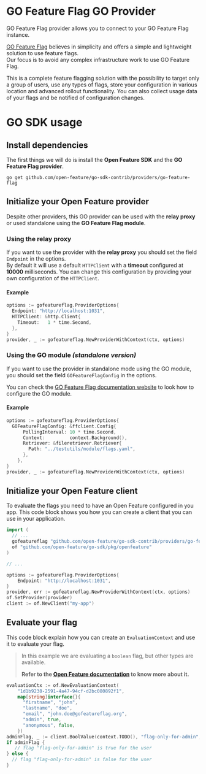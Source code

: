 # GO Feature Flag GO Provider

GO Feature Flag provider allows you to connect to your GO Feature Flag instance.  

[GO Feature Flag](https://gofeatureflag.org) believes in simplicity and offers a simple and lightweight solution to use feature flags.  
Our focus is to avoid any complex infrastructure work to use GO Feature Flag.

This is a complete feature flagging solution with the possibility to target only a group of users, use any types of flags, store your configuration in various location and advanced rollout functionality. You can also collect usage data of your flags and be notified of configuration changes.


# GO SDK usage

## Install dependencies

The first things we will do is install the **Open Feature SDK** and the **GO Feature Flag provider**.

```shell
go get github.com/open-feature/go-sdk-contrib/providers/go-feature-flag
```

## Initialize your Open Feature provider

Despite other providers, this GO provider can be used with the **relay proxy** or used standalone
using the **GO Feature Flag module**.

### Using the relay proxy

If you want to use the provider with the **relay proxy** you should set the field `Endpoint` in the options.  
By default it will use a default `HTTPClient` with a **timeout** configured at **10000** milliseconds. You can change
this configuration by providing your own configuration of the `HTTPClient`.

#### Example
```go
options := gofeatureflag.ProviderOptions{
  Endpoint: "http://localhost:1031",
  HTTPClient: &http.Client{
    Timeout:   1 * time.Second,
  },
}
provider, _ := gofeatureflag.NewProviderWithContext(ctx, options)
```

### Using the GO module _(standalone version)_
If you want to use the provider in standalone mode using the GO module, you should set the field `GOFeatureFlagConfig`
in the options.

You can check the [GO Feature Flag documentation website](https://docs.gofeatureflag.org) to look how to configure the 
GO module. 

#### Example
```go
options := gofeatureflag.ProviderOptions{
  GOFeatureFlagConfig: &ffclient.Config{
      PollingInterval: 10 * time.Second,
      Context:         context.Background(),
      Retriever: &fileretriever.Retriever{
        Path: "../testutils/module/flags.yaml",
      },
    },
}
provider, _ := gofeatureflag.NewProviderWithContext(ctx, options)
```

## Initialize your Open Feature client

To evaluate the flags you need to have an Open Feature configured in you app.
This code block shows you how you can create a client that you can use in your application.

```go
import (
  // ...
  gofeatureflag "github.com/open-feature/go-sdk-contrib/providers/go-feature-flag/pkg"
  of "github.com/open-feature/go-sdk/pkg/openfeature"
)

// ...

options := gofeatureflag.ProviderOptions{
    Endpoint: "http://localhost:1031",
}
provider, err := gofeatureflag.NewProviderWithContext(ctx, options)
of.SetProvider(provider)
client := of.NewClient("my-app")
```

## Evaluate your flag

This code block explain how you can create an `EvaluationContext` and use it to evaluate your flag.


> In this example we are evaluating a `boolean` flag, but other types are available.
> 
> **Refer to the [Open Feature documentation](https://openfeature.dev/docs/reference/concepts/evaluation-api#basic-evaluation) to know more about it.**

```go
evaluationCtx := of.NewEvaluationContext(
    "1d1b9238-2591-4a47-94cf-d2bc080892f1",
    map[string]interface{}{
      "firstname", "john",
      "lastname", "doe",
      "email", "john.doe@gofeatureflag.org",
      "admin", true,
      "anonymous", false,
    })
adminFlag, _ := client.BoolValue(context.TODO(), "flag-only-for-admin", false, evaluationCtx)
if adminFlag {
   // flag "flag-only-for-admin" is true for the user
} else {
  // flag "flag-only-for-admin" is false for the user
}
```
